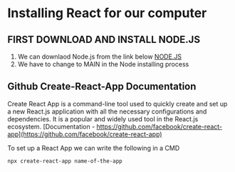 # Installing React for our computer 

## FIRST DOWNLOAD AND INSTALL NODE.JS
1. We can downlaod Node.js from the link below
[NODE.JS](https://nodejs.org/en)
2. We have to change to MAIN in the Node installing process

## Github Create-React-App Documentation
 Create React App is a command-line tool used to quickly create and set up a new React.js application with all the necessary configurations and dependencies. It is a popular and widely used tool in the React.js ecosystem.
 [Documentation - https://github.com/facebook/create-react-app](https://github.com/facebook/create-react-app)

 To set up a React App we can write the following in a CMD 
 ```
 npx create-react-app name-of-the-app
 ```